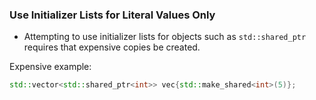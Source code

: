 ### Use Initializer Lists for Literal Values Only
- Attempting to use initializer lists for objects such as `std::shared_ptr` requires that expensive copies be created.   

Expensive example:
```c++
std::vector<std::shared_ptr<int>> vec{std::make_shared<int>(5)};
```